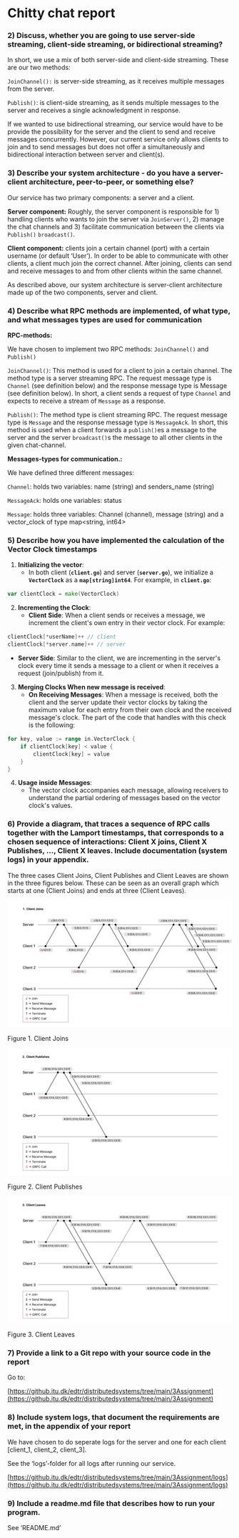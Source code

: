 # Chitty chat report

### 2) Discuss, whether you are going to use server-side streaming, client-side streaming, or bidirectional streaming?

In short, we use a mix of both server-side and client-side streaming. These are our two methods:

`JoinChannel():` is server-side streaming, as it receives multiple messages from the server.

`Publish()`: is client-side streaming, as it sends multiple messages to the server and receives a single acknowledgment in response.

If we wanted to use bidirectional streaming, our service would have to be provide the possibility for the server and the client to send and receive messages concurrently. However, our current service only allows clients to join and to send messages but does not offer a simultaneously and bidirectional interaction between server and client(s).

### 3) Describe your system architecture - do you have a server-client architecture, peer-to-peer, or something else?

Our service has two primary components: a server and a client.

**Server component:** Roughly, the server component is responsible for 1) handling clients who wants to join the server via `JoinServer()`, 2) manage the chat channels and 3) facilitate communication between the clients via `Publish()` `broadcast()`.

**Client component:** clients join a certain channel (port) with a certain username (or default ‘User’). In order to be able to communicate with other clients, a client much join the correct channel. After joining, clients can send and receive messages to and from other clients within the same channel.

As described above, our system architecture is server-client architecture made up of the two components, server and client.

### 4) Describe what RPC methods are implemented, of what type, and what messages types are used for communication

**RPC-methods:**

We have chosen to implement two RPC methods: `JoinChannel()` and `Publish()`

`JoinChannel()`: This method is used for a client to join a certain channel. The method type is a server streaming RPC. The request message type is `Channel` (see definition below) and the response message type is Message (see definition below). In short, a client sends a request of type `Channel` and expects to receive a stream of `Message` as a response.

`Publish()`: The method type is client streaming RPC. The request message type is `Message` and the response message type is `MessageAck`. In short, this method is used when a client forwards a `publish()`es a message to the server and the server `broadcast()`s the message to all other clients in the given chat-channel.

**Messages-types for communication.:**

We have defined three different messages:

`Channel`: holds two variables: name (string) and senders_name (string)

`MessageAck`: holds one variables: status

`Message`: holds three variables: Channel (channel), message (string)
and a vector_clock of type map<string, int64>

### 5) Describe how you have implemented the calculation of the Vector Clock timestamps

1. **Initializing the vector**:
   - In both client (**`client.go`**) and server (**`server.go`**), we initialize a **`VectorClock`** as a **`map[string]int64`**. For example, in **`client.go`**:

```go
var clientClock = make(VectorClock)
```

2. **Incrementing the Clock**:
   - **Client Side**: When a client sends or receives a message, we increment the client's own entry in their vector clock. For example:

```go
clientClock[*userName]++ // client
clientClock[*server.name]++ // server
```

- **Server Side**: Similar to the client, we are incrementing in the server's clock every time it sends a message to a client or when it receives a request (join/publish) from it.

3. **Merging Clocks When new message is received**:
   - **On Receiving Messages**: When a message is received, both the client and the server update their vector clocks by taking the maximum value for each entry from their own clock and the received message's clock. The part of the code that handles with this check is the following:

```go
for key, value := range in.VectorClock {
    if clientClock[key] < value {
        clientClock[key] = value
    }
}
```

4. **Usage inside Messages**:
   - The vector clock accompanies each message, allowing receivers to understand the partial ordering of messages based on the vector clock's values.

### 6) Provide a diagram, that traces a sequence of RPC calls together with the Lamport timestamps, that corresponds to a chosen sequence of interactions: Client X joins, Client X Publishes, ..., Client X leaves. Include documentation (system logs) in your appendix.

The three cases Client Joins, Client Publishes and Client Leaves are shown in the three figures below. These can be seen as an overall graph which starts at one (Client Joins) and ends at three (Client Leaves).

![Figure 1. Client Joins](grphics/../graphics/ClientJoins.png)

Figure 1. Client Joins

![Figure 2. Client Publishes](grphics/../graphics/ClientPublishes.png)

Figure 2. Client Publishes

![Figure 3. Client Leaves](grphics/../graphics/ClientLeaves.png)

Figure 3. Client Leaves

### 7) Provide a link to a Git repo with your source code in the report

Go to:

[https://github.itu.dk/edtr/distributedsystems/tree/main/3Assignment](https://github.itu.dk/edtr/distributedsystems/tree/main/3Assignment)

### 8) Include system logs, that document the requirements are met, in the appendix of your report

We have chosen to do seperate logs for the server and one for each client [client_1, client_2, client_3].

See the ‘logs’-folder for all logs after running our service.

[https://github.itu.dk/edtr/distributedsystems/tree/main/3Assignment/logs](https://github.itu.dk/edtr/distributedsystems/tree/main/3Assignment/logs)

### 9) Include a readme.md file that describes how to run your program.

See ‘README.md’
